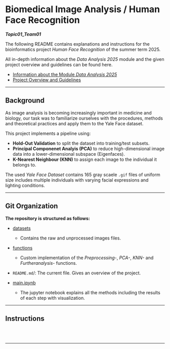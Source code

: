 # Biomedical Image Analysis / Human Face Recognition

***Topic01_Team01***


The following README contains explanations and instructions for the bioinformatics project *Human Face Recognition* of the summer term 2025.

All in-depth information about the *Data Analysis 2025* module and the given project overview and guidelines can be found here.

- [Information about the Module *Data Analysis 2025*](https://github.com/maiwen-ch/2025_Data_Analysis_Project?tab=readme-ov-file) 
- [Project Overview and Guidelines](https://github.com/maiwen-ch/2025_Data_Analysis_Topic_01_Biomedical_Image_Analysis?tab=readme-ov-file#project-overview-and-guidelines) 


---
## Background 

As image analysis is becoming increasingly important in medicine and biology, our task was to familiarize ourselves with the procedures, methods and theoretical practices and apply them to the Yale Face dataset. 

This project implements a pipeline using:

- **Hold-Out Validation** to split the dataset into training/test subsets.
- **Principal Componenet Analyis (PCA)** to reduce high-dimensional image data into a lower-dimensional subspace (Eigenfaces). 
- **K-Nearest Neighbour (KNN)** to assign each image to the individual it belongs to.

The used *Yale Face Dataset* contains 165 gray scaele `.gif` files of uniform size includes multiple individuals with varying facial expressions and lighting conditions.

---
## Git Organization 

**The repository is structured as follows:**
 
- [datasets](https://github.com/BiomedicalImageAnalysis2025/topic01_team01/tree/main/datasets) 
    - Contains the raw and unprocessed images files.

- [functions](https://github.com/BiomedicalImageAnalysis2025/topic01_team01/tree/main/functions)
    - Custom implementation of the *Preprocessing-*, *PCA-*, *KNN-* and *Furtheranalysis-* functions.

- `README.md`/: The current file. Gives an overview of the project.

- [main.ipynb](https://github.com/BiomedicalImageAnalysis2025/topic01_team01/blob/main/main.ipynb)
    - The jupyter notebook explains all the methods including the results of each step with visualization.
    
---
## Instructions 
</br>
</br>

---
